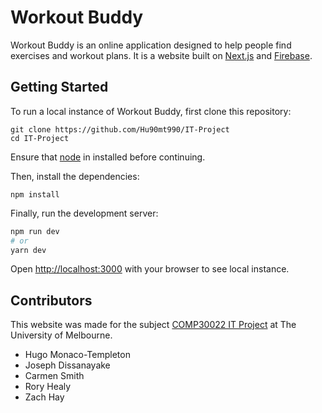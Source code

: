 # Workout Buddy

Workout Buddy is an online application designed to help people find exercises and workout plans. It is a website built on [Next.js](https://nextjs.org/) and [Firebase](https://firebase.google.com).

## Getting Started

To run a local instance of Workout Buddy, first clone this repository:

```
git clone https://github.com/Hu90mt990/IT-Project
cd IT-Project
```

Ensure that [node](https://nodejs.org/) in installed before continuing.

Then, install the dependencies:

```
npm install
```

Finally, run the development server:

```bash
npm run dev
# or
yarn dev
```

Open [http://localhost:3000](http://localhost:3000) with your browser to see local instance.

## Contributors

This website was made for the subject [COMP30022 IT Project](https://handbook.unimelb.edu.au/2022/subjects/comp30022/) at The University of Melbourne.

- Hugo Monaco-Templeton
- Joseph Dissanayake
- Carmen Smith
- Rory Healy
- Zach Hay
